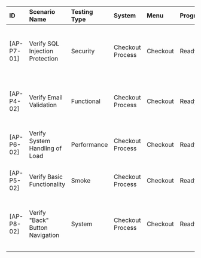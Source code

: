 | **ID** | **Scenario Name** | **Testing Type** | **System** | **Menu** | **Progress** | **Priority** | **Steps to Execute** | **Data Test** | **Expected Result** |
| :--- | :--- | :--- | :--- | :--- | :--- | :--- | :--- | :--- | :--- |
| \[AP-P7-01\] | Verify SQL Injection Protection | Security | Checkout Process | Checkout | Ready | High | 1\. Inject `OR '1'='1` into email field.  <br>2\. Click "Place Order". | Email: `OR '1'='1` | System blocks input; "Invalid entry" displayed. |
| \[AP-P4-02\] | Verify Email Validation | Functional | Checkout Process | Checkout | Ready | High | 1\. Enter invalid email.  <br>2\. Click "Place Order". | Email: john.doecom | "Invalid email" error displayed. |
| \[AP-P6-02\] | Verify System Handling of Load | Performance | Checkout Process | Checkout | Ready | Medium | 1\. Simulate 100 users via JMeter. | N/A | No errors; response time <2s. |
| \[AP-P5-02\] | Verify Basic Functionality | Smoke | Checkout Process | Checkout | Ready | High | 1\. Enter valid data.  <br>2\. Submit order. | First Name: John  <br>Email: [john.doe@example.com](https://mailto:john.doe@example.com/) | Order confirmation displayed. |
| \[AP-P8-02\] | Verify "Back" Button Navigation | System | Checkout Process | Checkout | Ready | Medium | 1\. Click "Back" button.  <br>2\. Click "Continue Shopping" in popup. | N/A | Redirect to shopping page. |